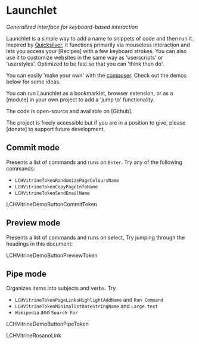 # Launchlet
_Generalized interface for keyboard-based interaction_

Launchlet is a simple way to add a name to snippets of code and then run it. Inspired by [Quicksilver](https://qsapp.com), it functions primarily via mouseless interaction and lets you access your [Recipes] with a few keyboard strokes. You can also use it to customize websites in the same way as 'userscripts' or 'userstyles'. Optimized to be fast so that you can 'think then do'.

You can easily 'make your own' with the [composer](LCHVitrineTokenComposeURL). Check out the demos below for some ideas.

You can run Launchlet as a bookmarklet, browser extension, or as a [module] in your own project to add a 'jump to' functionality.

The code is open-source and available on [Github].

The project is freely accessible but if you are in a position to give, please [donate] to support future development.

## Commit mode

Presents a list of commands and runs on `Enter`. Try any of the following commands:
- `LCHVitrineTokenRandomizePageColoursName`
- `LCHVitrineTokenCopyPageInfoName`
- `LCHVitrineTokenSendEmailName`

LCHVitrineDemoButtonCommitToken

## Preview mode

Presents a list of commands and runs on select, Try jumping through the headings in this document:

LCHVitrineDemoButtonPreviewToken

## Pipe mode

Organizes items into subjects and verbs. Try
- `LCHVitrineTokenPageLinksHighlightAddName` and `Run Command`
- `LCHVitrineTokenMinimalistDateStringName` and `Large text`
- `Wikipedia` and `Search For`

LCHVitrineDemoButtonPipeToken

LCHVitrineRosanoLink
